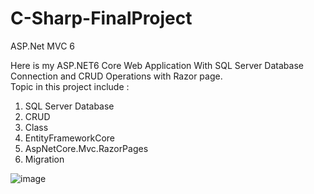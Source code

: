 # C-Sharp-FinalProject
ASP.Net MVC 6

Here is my ASP.NET6 Core Web Application With SQL Server Database Connection and CRUD Operations with Razor page.<br>
Topic in this project include :<br>
<ol>
<li>SQL Server Database</li>
<li>CRUD</li>
<li>Class</li>
<li>EntityFrameworkCore</li>
<li>AspNetCore.Mvc.RazorPages</li>
<li>Migration </li>
</ol>

![image](https://user-images.githubusercontent.com/84719740/177754637-0a3a68f0-fa6a-4a4b-8480-7ad7a976d12c.png)

